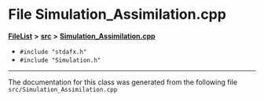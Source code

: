 

# File Simulation\_Assimilation.cpp



[**FileList**](files.md) **>** [**src**](dir_68267d1309a1af8e8297ef4c3efbcdba.md) **>** [**Simulation\_Assimilation.cpp**](Simulation__Assimilation_8cpp.md)





* `#include "stdafx.h"`
* `#include "Simulation.h"`


































































------------------------------
The documentation for this class was generated from the following file `src/Simulation_Assimilation.cpp`

